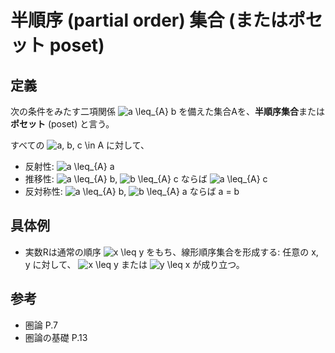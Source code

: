 # 半順序 (partial order) 集合 (またはポセット poset)

## 定義

次の条件をみたす二項関係 <img src="https://latex.codecogs.com/gif.latex?a&space;\leq_{A}&space;b" title="a \leq_{A} b" /> を備えた集合Aを、**半順序集合**または**ポセット** (poset) と言う。

すべての <img src="https://latex.codecogs.com/gif.latex?a,&space;b,&space;c&space;\in&space;A" title="a, b, c \in A" /> に対して、

- 反射性: <img src="https://latex.codecogs.com/gif.latex?a&space;\leq_{A}&space;a" title="a \leq_{A} a" />
- 推移性: <img src="https://latex.codecogs.com/gif.latex?a&space;\leq_{A}&space;b" title="a \leq_{A} b" />, <img src="https://latex.codecogs.com/gif.latex?b&space;\leq_{A}&space;c" title="b \leq_{A} c" /> ならば <img src="https://latex.codecogs.com/gif.latex?a&space;\leq_{A}&space;c" title="a \leq_{A} c" />
- 反対称性: <img src="https://latex.codecogs.com/gif.latex?a&space;\leq_{A}&space;b" title="a \leq_{A} b" />, <img src="https://latex.codecogs.com/gif.latex?b&space;\leq_{A}&space;a" title="b \leq_{A} a" /> ならば a = b

## 具体例

- 実数Rは通常の順序 <img src="https://latex.codecogs.com/gif.latex?x&space;\leq&space;y" title="x \leq y" /> をもち、線形順序集合を形成する: 任意の x, y に対して、 <img src="https://latex.codecogs.com/gif.latex?x&space;\leq&space;y" title="x \leq y" /> または <img src="https://latex.codecogs.com/gif.latex?y&space;\leq&space;x" title="y \leq x" /> が成り立つ。

## 参考

- 圏論 P.7
- 圏論の基礎 P.13
